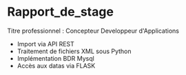 # Rapport_de_stage

Titre professionnel : Concepteur Developpeur d'Applications

  * Import via API REST
  * Traitement de fichiers XML sous Python
  * Implémentation BDR Mysql 
  * Accès aux datas via FLASK
